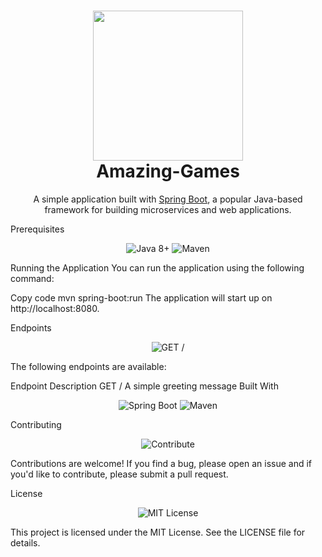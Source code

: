 <h1 align="center">
  <img src="https://media.licdn.com/dms/image/C5612AQEqPdWopLo2uw/article-cover_image-shrink_720_1280/0/1609084531741?e=2147483647&v=beta&t=dSelVEog8OGV2SI9sRbXGI7p_zonzOaK0T1mi3XKnMw" width="240"/>
  <br>
  Amazing-Games
</h1>
<p align="center">
  A simple application built with <a href="https://spring.io/projects/spring-boot">Spring Boot</a>, a popular Java-based framework for building microservices and web applications.
</p>
Prerequisites
<p align="center">
  <img src="https://img.shields.io/badge/-Java%208%2B-red?logo=java" alt="Java 8+"/>
  <img src="https://img.shields.io/badge/-Maven-lightgrey?logo=apache%20maven" alt="Maven"/>
</p>
Running the Application
You can run the application using the following command:

Copy code
mvn spring-boot:run
The application will start up on http://localhost:8080.

Endpoints
<p align="center">
  <img src="https://img.shields.io/badge/-GET%20%2F-blue?logo=get-postman" alt="GET /"/>
</p>
The following endpoints are available:

Endpoint	Description
GET /	A simple greeting message
Built With
<p align="center">
  <img src="https://img.shields.io/badge/-Spring%20Boot-brightgreen?logo=spring" alt="Spring Boot"/>
  <img src="https://img.shields.io/badge/-Maven-lightgrey?logo=apache%20maven" alt="Maven"/>
</p>
Contributing
<p align="center">
  <img src="https://img.shields.io/badge/-Contribute-blueviolet?logo=git" alt="Contribute"/>
</p>
Contributions are welcome! If you find a bug, please open an issue and if you'd like to contribute, please submit a pull request.

License
<p align="center">
  <img src="https://img.shields.io/badge/License-MIT-yellowgreen?logo=MIT" alt="MIT License"/>
</p>
This project is licensed under the MIT License. See the LICENSE file for details.

